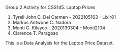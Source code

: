 Group 2 Activity for CSS145.
Laptop Prices

1. Tyrell John C. Del Carmen - 2022105163 - Lixir81
2. Markus Antwone C. Nadora
3. Monti G. Kilayco - 2020130304 - Monti2104
4. Clarence T. Paragoso

This is a Data Analysis for the Laptop Price Dataset.
